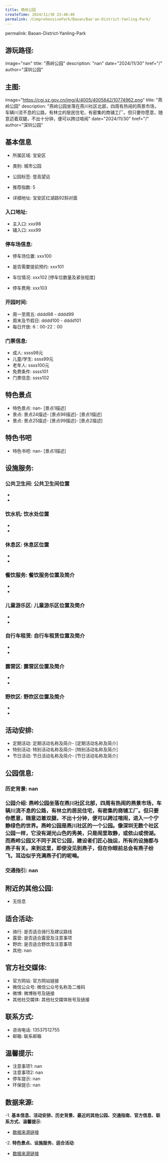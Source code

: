 ```yaml
---
title: 燕岭公园
createTime: 2024/11/30 23:48:40
permalink: /ComprehensivePark/Baoan/Bao'an-District-Yanling-Park/
---
```

permalink: Baoan-District-Yanling-Park
## 游玩路径:
image="nan"
title: "燕岭公园"
description: "nan"
date="2024/11/30"
href="/"
author="深圳公园"
## 主图:
image="https://cgj.sz.gov.cn/img/4/4005/4005842/10774962.png"
title: "燕岭公园"
description: "燕岭公园坐落在燕川社区北部，四周有热闹的燕景市场，车辆川流不息的公路，有林立的居民住宅，有密集的商铺工厂。但只要你愿意，随意迈着双腿，不出十分钟，便可以跨过喧闹"
date="2024/11/30"
href="/"
author="深圳公园"
## 基本信息

- 所属区域: 宝安区

- 类别: 城市公园

- 公园标签: 登高望远

- 推荐指数: 5

- 详细地址: 宝安区红湖路92斜对面

### 入口地址:
- 主入口: xxx98
- 辅入口: xxx99
### 停车场信息:
- 停车场位置: xxx100

- 是否需要提前预约: xxx101

- 车位情况: xxx102 [停车位数量及紧张程度]

- 停车费用: xxx103

### 开园时间:
- 周一至周五: dddd98 - dddd99
- 周末及节假日: dddd100 - dddd101
- 每日开放: 6：00-22：00

### 门票信息:
- 成人: ssss98元
- 儿童/学生: ssss99元
- 老年人: ssss100元
- 免费条件: ssss101
- 门票信息: ssss102
## 特色景点
- 特色景点: nan- [景点1描述]
- 景点: 景点24描述- [景点98描述]- [景点1描述]
- 景点: 景点25描述- [景点99描述]- [景点2描述]
## 特色书吧
- 特色书吧: nan- [景点1描述]
## 设施服务:
### 公共卫生间: 公共卫生间位置
- 
- 
### 饮水机: 饮水处位置
- 
- 
### 休息区: 休息区位置
- 
- 
### 餐饮服务: 餐饮服务位置及简介
- 
- 
### 儿童游乐区: 儿童游乐区位置及简介
- 
- 
### 自行车租赁: 自行车租赁位置及简介
- 
- 
### 露营区: 露营区位置及简介
- 
- 
### 野炊区: 野炊区位置及简介

- 
- 
## 活动安排:
- 定期活动: 定期活动名称及简介- [定期活动名称及简介]
- 特别活动: 特别活动名称及简介- [特别活动名称及简介]
- 节日活动: 节日活动名称及简介- [节日活动名称及简介]
## 公园信息:
### 历史背景: nan
### 公园介绍: 燕岭公园坐落在燕川社区北部，四周有热闹的燕景市场，车辆川流不息的公路，有林立的居民住宅，有密集的商铺工厂。但只要你愿意，随意迈着双腿，不出十分钟，便可以跨过喧闹，进入一个宁静绿色的世界。燕岭公园是燕川社区的一个公园。像深圳无数个社区公园一样，它没有湖光山色的秀美，只是闹里取静，或依山或傍湖。而燕岭公园又不同于其它公园，建设者们匠心独运，所有的设施都与燕子有关。来到这里，即使没见到燕子，但在你眼前总会有燕子纷飞，耳边似乎充满燕子们的呢喃。
### 交通指引: nan

## 附近的其他公园:
- 无信息

## 适合活动:
- 骑行: 是否适合骑行及建议路线
- 露营: 是否适合露营及注意事项
- 野炊: 是否适合野炊及注意事项
- 其他: nan

## 官方社交媒体:
- 官方网站: 官方网站链接
- 微信公众号: 微信公众号名称及二维码
- 微博: 微博账号及链接
- 其他社交媒体: 其他社交媒体账号及链接

## 联系方式:
- 咨询电话: 13537512755
- 邮箱: 联系邮箱

## 温馨提示:
- 注意事项1: nan
- 注意事项2: nan
- 停车提示: nan
- 环保提示: nan

## 数据来源:
-1. **基本信息、活动安排、历史背景、最近的其他公园、交通指南、官方信息、联系方式、温馨提示**:
- [数据来源链接](https://cgj.sz.gov.cn/xsmh/gysz/csgy/content/post_10774962.html)

-2. **特色景点、设施服务、适合活动**:
- [数据来源链接](https://cgj.sz.gov.cn/xsmh/gysz/csgy/content/post_10774962.html)

